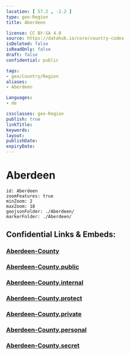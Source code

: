```yaml
---
location: [ 57.2 , -2.2 ] 
type: geo-Region
title: Aberdeen

license: CC BY-SA 4.0
source: https://datahub.io/core/country-codes
isDeleted: false
isReadOnly: false
draft: false
confidential: public

tags:
- geo/Country/Region
aliases:
- Aberdeen

Languages:
- de

cssclasses: geo-Region
publish: true
linkTitle: 
keywords: 
layout: 
publishDate: 
expiryDate: 
---
```


# Aberdeen

```leaflet
id: Aberdeen
zoomFeatures: true 
minZoom: 2 
maxZoom: 18
geojsonFolder: ./Aberdeen/
markerFolder: ./Aberdeen/
```


## Confidential Links & Embeds: 

### [Aberdeen-County](/_Standards/Earth/Continent/Europe/Europe~North/UK/Scotland/counties~Scotland/Aberdeen-County.md) 

### [Aberdeen-County.public](/_public/Earth/Continent/Europe/Europe~North/UK/Scotland/counties~Scotland/Aberdeen-County.public.md) 

### [Aberdeen-County.internal](/_internal/Earth/Continent/Europe/Europe~North/UK/Scotland/counties~Scotland/Aberdeen-County.internal.md) 

### [Aberdeen-County.protect](/_protect/Earth/Continent/Europe/Europe~North/UK/Scotland/counties~Scotland/Aberdeen-County.protect.md) 

### [Aberdeen-County.private](/_private/Earth/Continent/Europe/Europe~North/UK/Scotland/counties~Scotland/Aberdeen-County.private.md) 

### [Aberdeen-County.personal](/_personal/Earth/Continent/Europe/Europe~North/UK/Scotland/counties~Scotland/Aberdeen-County.personal.md) 

### [Aberdeen-County.secret](/_secret/Earth/Continent/Europe/Europe~North/UK/Scotland/counties~Scotland/Aberdeen-County.secret.md)


